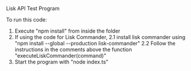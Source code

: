Lisk API Test Program

To run this code:
1. Execute "npm install" from inside the folder
2. If using the code for Lisk Commander,
	2.1 install lisk commander using "npm install --global --production lisk-commander"
	2.2 Follow the instructions in the comments above the function "executeLiskCommander(command)"
3. Start the program with "node index.ts"
